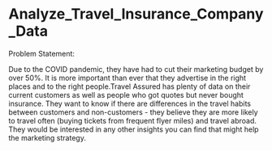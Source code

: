 # Analyze_Travel_Insurance_Company_Data

Problem Statement:

Due to the COVID pandemic, they have had to cut their marketing budget by over 50%. It is more important than ever that they advertise in the right places and to the right people.Travel Assured has plenty of data on their current customers as well as people who got quotes but never bought insurance. They want to know if there are differences in the travel habits between customers and non-customers - they believe they are more likely to travel often (buying tickets from frequent flyer miles) and travel abroad. They would be interested in any other insights you can find that might help the marketing strategy.

